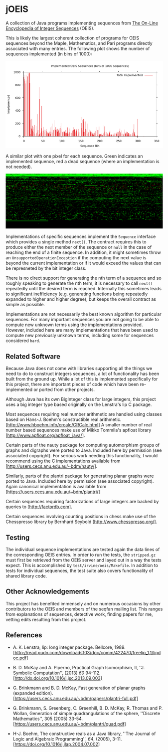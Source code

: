 jOEIS
=====

A collection of Java programs implementing sequences from [The On-Line Encyclopedia of Integer Sequences](https://oeis.org/) (OEIS).

This is likely the largest coherent collection of programs for OEIS sequences beyond the Maple, Mathematics, and Pari programs directly associated with many entries.  The following plot shows the number of sequences implemented (in bins of 1000):

![implemented-plot](doc/oeis-done.png)

A similar plot with one pixel for each sequence. Green indicates an implemented sequence, red a dead sequence (where an implementation is not needed).

![implemented-plot](doc/oeis-implemented.png)

Implementations of specific sequences implement the ```Sequence``` interface which provides a single method ```next()```.  The contract requires this to produce either the next member of the sequence or ```null``` in the case of reaching the end of a finite sequence.  In addition, it might sometimes throw an ``UnsupportedOperationException`` if the computing the next value is beyond the current implementation or if it would exceed the values that can be represneted by the bit integer class.

There is no direct support for generating the nth term of a sequence and so roughly speaking to generate the nth term, it is necessary to call ```next()``` repeatedly until the desired term is reached.  Internally this sometimes leads to significant inefficiency (e.g. generating functions being repeatedly expanded to higher and higher degree), but keeps the overall contract as simple as possible.

Implementations are not necessarily the best known algorithm for particular sequences.  For many important sequences you are not going to be able to compute new unknown terms using the implementations provided.  However, included here are many implementations that have been used to compute new previously unknown terms, including some for sequences considered ```hard```.


Related Software
----------------

Because Java does not come with libraries supporting all the things we need to do to construct integers sequences, a lot of functionality has been built from the ground up.  While a lot of this is implemented specifically for this project, there are important pieces of code which have been re-implemented or ported from other projects.

Although Java has its own BigInteger class for large integers, this project uses a big integer type based originally on the Lenstra's lip C package.

Most sequences requiring real number arithmetic are handled using classes based on Hans-J. Boehm's constructible real arithmetic. [http://www.hboehm.info/crcalc/CRCalc.html]  A smaller number of real number based sequences make use of Mikko Tommila's apfloat library [http://www.apfloat.org/apfloat_java/].

Certain parts of the nauty package for computing automorphism groups of graphs and digraphs were ported to Java.  Included here by permission (see associated copyright).  For serious work needing this functionality, I would recommend using the C implementations available from [http://users.cecs.anu.edu.au/~bdm/nauty/].

Similarly, parts of the plantri package for generating planar graphs were ported to Java. Included here by permission (see associated copyright).  Again canonical implementation is available from [https://users.cecs.anu.edu.au/~bdm/plantri/]

Certain sequences requiring factorizations of large integers are backed by queries to [http://factordb.com].

Certain sequences involving counting positions in chess make use of the Chesspresso library by Bernhard Seybold [http://www.chesspresso.org/].

Testing
-------

The individual sequence implementations are tested again the data lines of the corresponding OEIS entries. In order to run the tests, the ```stripped.gz``` must first be retrieved from the OEIS server and layed out in a way the tests expect.  This is accomplished by ```test/irvine/oeis/Makefile```.  In addition to tests for individual sequences, the test suite also covers functionality of shared library code.

Other Acknowledgements
----------------------

This project has benefited immensely and on numerous occasions by other contributors to the OEIS and members of the seqfan mailing list.  This ranges from explanations of sequences, detective work, finding papers for me, vetting edits resulting from this project.

References
----------

* A. K. Lenstra, lip: long integer package. Bellcore, 1989. [http://read.pudn.com/downloads103/doc/comm/422470/freelip_1.1/lipdoc.pdf]

* B. D. McKay and A. Piperno, Practical Graph Isomorphism, II, ''J. Symbolic Computation'', (2013) *60* 94-112. [http://dx.doi.org/10.1016/j.jsc.2013.09.003]

* G. Brinkmann and B. D. McKay, Fast generation of planar graphs (expanded edition). [https://users.cecs.anu.edu.au/~bdm/papers/plantri-full.pdf]

* G. Brinkmann, S. Greenberg, C. Greenhill, B. D. McKay, R. Thomas and P. Wollan, Generation of simple quadrangulations of the sphere, ''Discrete Mathematics'', 305 (2005) 33-54. [https://users.cecs.anu.edu.au/~bdm/plantri/quad.pdf]

* H-J. Boehm, The constructive reals as a Java library, ''The Journal of Logic and Algebraic Programming'', *64*, (2005), 3-11. [https://doi.org/10.1016/j.jlap.2004.07.002]
